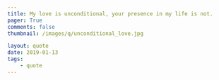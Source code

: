 ```yaml
---
title: My love is unconditional, your presence in my life is not.
pager: True
comments: false
thumbnail: /images/q/unconditional_love.jpg

layout: quote
date: 2019-01-13
tags:
    - quote
---
```





